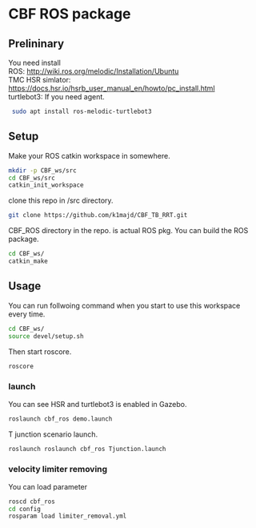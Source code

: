 # CBF ROS package

## Prelininary

You need install  
ROS: http://wiki.ros.org/melodic/Installation/Ubuntu  
TMC HSR simlator: https://docs.hsr.io/hsrb_user_manual_en/howto/pc_install.html  
turtlebot3: If you need agent.

```bash
 sudo apt install ros-melodic-turtlebot3
```

## Setup

Make your ROS catkin workspace in somewhere.

```bash
mkdir -p CBF_ws/src
cd CBF_ws/src
catkin_init_workspace
```

clone this repo in /src directory.

```bash
git clone https://github.com/k1majd/CBF_TB_RRT.git
```

CBF_ROS directory in the repo. is actual ROS pkg.
You can build the ROS package.

```bash
cd CBF_ws/
catkin_make
```

## Usage

You can run follwoing command when you start to use this workspace every time.

```bash
cd CBF_ws/
source devel/setup.sh  
```

Then start roscore.

```bash
roscore  
```

### launch

You can see HSR and turtlebot3 is enabled in Gazebo.

```bash
roslaunch cbf_ros demo.launch
```

T junction scenario launch.

```bash
roslaunch roslaunch cbf_ros Tjunction.launch
```

### velocity limiter removing

You can load parameter

```bash
roscd cbf_ros
cd config
rosparam load limiter_removal.yml
```
